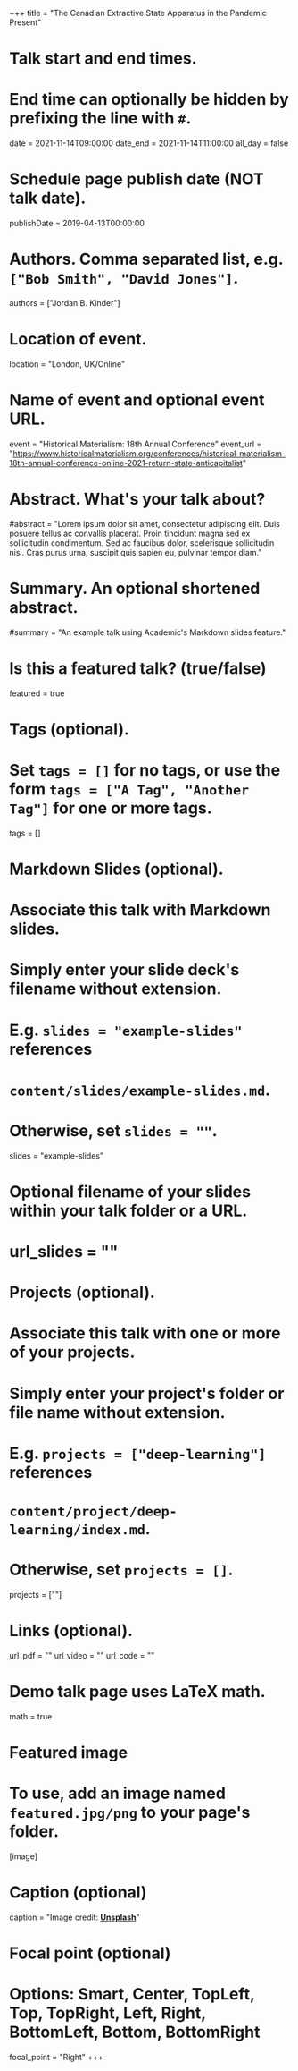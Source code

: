 +++
title = "The Canadian Extractive State Apparatus in the Pandemic Present"

# Talk start and end times.
#   End time can optionally be hidden by prefixing the line with `#`.
date = 2021-11-14T09:00:00
date_end = 2021-11-14T11:00:00
all_day = false

# Schedule page publish date (NOT talk date).
publishDate = 2019-04-13T00:00:00

# Authors. Comma separated list, e.g. `["Bob Smith", "David Jones"]`.
authors = ["Jordan B. Kinder"]

# Location of event.
location = "London, UK/Online"

# Name of event and optional event URL.
event = "Historical Materialism: 18th Annual Conference"
event_url = "https://www.historicalmaterialism.org/conferences/historical-materialism-18th-annual-conference-online-2021-return-state-anticapitalist"

# Abstract. What's your talk about?
#abstract = "Lorem ipsum dolor sit amet, consectetur adipiscing elit. Duis posuere tellus ac convallis placerat. Proin tincidunt magna sed ex sollicitudin condimentum. Sed ac faucibus dolor, scelerisque sollicitudin nisi. Cras purus urna, suscipit quis sapien eu, pulvinar tempor diam."

# Summary. An optional shortened abstract.
#summary = "An example talk using Academic's Markdown slides feature."

# Is this a featured talk? (true/false)
featured = true

# Tags (optional).
#   Set `tags = []` for no tags, or use the form `tags = ["A Tag", "Another Tag"]` for one or more tags.
tags = []

# Markdown Slides (optional).
#   Associate this talk with Markdown slides.
#   Simply enter your slide deck's filename without extension.
#   E.g. `slides = "example-slides"` references 
#   `content/slides/example-slides.md`.
#   Otherwise, set `slides = ""`.
slides = "example-slides"

# Optional filename of your slides within your talk folder or a URL.
# url_slides = ""

# Projects (optional).
#   Associate this talk with one or more of your projects.
#   Simply enter your project's folder or file name without extension.
#   E.g. `projects = ["deep-learning"]` references 
#   `content/project/deep-learning/index.md`.
#   Otherwise, set `projects = []`.
projects = [""]

# Links (optional).
url_pdf = ""
url_video = ""
url_code = ""

# Demo talk page uses LaTeX math.
math = true

# Featured image
# To use, add an image named `featured.jpg/png` to your page's folder. 
[image]
  # Caption (optional)
  caption = "Image credit: [**Unsplash**](https://unsplash.com/photos/bzdhc5b3Bxs)"

  # Focal point (optional)
  # Options: Smart, Center, TopLeft, Top, TopRight, Left, Right, BottomLeft, Bottom, BottomRight
  focal_point = "Right"
+++

